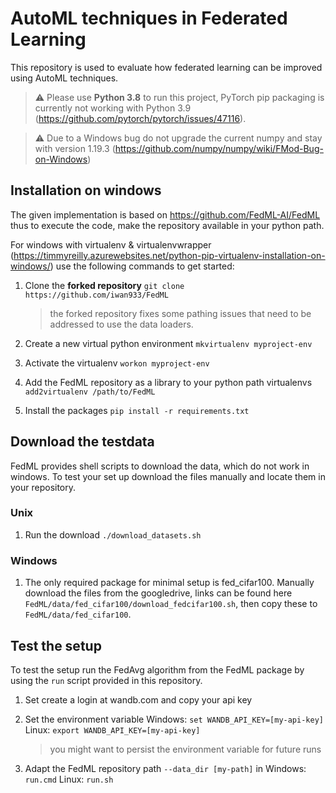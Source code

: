 # AutoML techniques in Federated Learning

This repository is used to evaluate how federated learning can be improved using AutoML techniques.

> :warning: Please use **Python 3.8** to run this project, PyTorch pip packaging is currently not working with Python 3.9 (https://github.com/pytorch/pytorch/issues/47116).

> :warning: Due to a Windows bug do not upgrade the current numpy and stay with version 1.19.3 (https://github.com/numpy/numpy/wiki/FMod-Bug-on-Windows)

## Installation on windows

The given implementation is based on https://github.com/FedML-AI/FedML thus to execute the code, make the repository 
available in your python path.

For windows with virtualenv & virtualenvwrapper (https://timmyreilly.azurewebsites.net/python-pip-virtualenv-installation-on-windows/) use the following commands to get started:

1. Clone the **forked repository** ``git clone https://github.com/iwan933/FedML``
    > the forked repository fixes some pathing issues that need to be addressed to use the data loaders. 

2. Create a new virtual python environment ``mkvirtualenv myproject-env``

3. Activate the virtualenv ``workon myproject-env``

4. Add the FedML repository as a library to your python path virtualenvs ``add2virtualenv /path/to/FedML``

5. Install the packages ``pip install -r requirements.txt``

## Download the testdata

FedML provides shell scripts to download the data, which do not work in windows.
To test your set up download the files manually and locate them in your repository.

### Unix

1. Run the download ``./download_datasets.sh``

### Windows

1. The only required package for minimal setup is fed_cifar100. 
Manually download the files from the googledrive, links can be found 
here ``FedML/data/fed_cifar100/download_fedcifar100.sh``, then copy these
to ``FedML/data/fed_cifar100``.

## Test the setup

To test the setup run the FedAvg algorithm from the FedML package by using the ``run`` script
provided in this repository.

1. Set create a login at wandb.com and copy your api key

2. Set the environment variable Windows: ``set WANDB_API_KEY=[my-api-key]`` Linux: ``export WANDB_API_KEY=[my-api-key]``
    > you might want to persist the environment variable for future runs
3. Adapt the FedML repository path ``--data_dir [my-path]`` in Windows: ``run.cmd`` Linux: ``run.sh``
